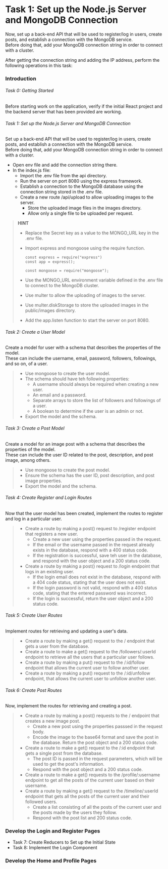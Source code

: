 # Task 1: Set up the Node.js Server and MongoDB Connection

Now, set up a back-end API that will be used to register/log in users, create posts, and establish a connection with the MongoDB service.  
 Before doing that, add your MongoDB connection string in order to connect with a cluster.

After getting the connection string and adding the IP address, perform the following operations in this task:

### Introduction

###### Task 0: Getting Started

Before starting work on the application, verify if the initial React project and the backend server that has been provided are working.

###### Task 1: Set up the Node.js Server and MongoDB Connection

Set up a back-end API that will be used to register/log in users, create posts, and establish a connection with the MongoDB service.  
 Before doing that, add your MongoDB connection string in order to connect with a cluster.

- Open env file and add the connection string there.
- In the index.js file:
  - Import the .env file from the api directory.
  - Run the server on port 8080 using the express framework.
  - Establish a connection to the MongoDB database using the connection string stored in the .env file.
  - Create a new route /api/upload to allow uploading images to the server.
    - Store the uploaded image files in the images directory.
    - Allow only a single file to be uploaded per request.

> **HINT**
>
> - Replace the Secret key as a value to the MONGO_URL key in the .env file.
> - Import express and mongoose using the require function.
>
>       const express = require("express")
>       const app = express();
>
>       const mongoose = require("mongoose");
>
> - Use the MONGO_URL environment variable defined in the .env file to connect to the MongoDB cluster.
> - Use multer to allow the uploading of images to the server.
> - Use multer.diskStorage to store the uploaded images in the public/images directory.
> - Add the app.listen function to start the server on port 8080.

###### Task 2: Create a User Model

Create a model for user with a schema that describes the properties of the model.  
 These can include the username, email, password, followers, followings, and so on, of a user.

> - Use mongoose to create the user model.
> - The schema should have teh following properties:
>   - A username should always be required when creating a new user.
>   - An email and a password.
>   - Separate arrays to store the list of followers and followings of a user.
>   - A boolean to determine if the user is an admin or not.
> - Export the model and the schema.

###### Task 3: Create a Post Model

Create a model for an image post with a schema that describes the properties of the model.  
 These can include the user ID related to the post, description, and post image, among others.

> - Use mongoose to create the post model.
> - Ensure the schema has the user ID, post description, and post image properties.
> - Export the model and the schema.

###### Task 4: Create Register and Login Routes

Now that the user model has been created, implement the routes to register and log in a particular user.

> - Create a route by making a post() request to /register endpoint that registers a new user.
>   - Create a new user using the properties passed in the request.
>   - If the email or the username passed in the request already exists in the database, respond with a 400 status code.
>   - If the registration is successful, save teh user in the database, and respond with the user object and a 200 status code.
> - Create a route by making a post() request to /login endpoint that logs in an existing user.
>   - If the login email does not exist in the database, respond with a 404 code status, stating that the user does not exist.
>   - If the login password is not valid, respond with a 400 status code, stating that the entered password was incorrect.
>   - If the login is successful, return the user object and a 200 status code.

###### Task 5: Create User Routes

Implement routes for retrieving and updating a user's data.

> - Create a route by making a get() request to the / endpoint that gets a user from the database.
> - Create a route to make a get() request to the /followers/:userId endpoint to retrieve all the users that a particular user follows.
> - Create a route by making a put() request to the /:id/follow endpoint that allows the current user to follow another user.
> - Create a route by making a put() request to the /:id/unfollow endpoint, that allows the current user to unfollow another user.

###### Task 6: Create Post Routes

Now, implement the routes for retrieving and creating a post.

> - Create a route by making a post() requests to the / endpoint that creates a new image post.
>   - Create a new post using the properties passsed in the request body.
>   - Encode the image to the base64 format and save the post in the database. Return the post object and a 200 status code.
> - Create a route to make a get() request to the /:id endpoint that gets a single post from the database.
>   - The post ID is passed in the request parameters, which will be used to get the post's information.
>   - Respond with the post object and a 200 status code.
> - Create a route to make a get() requests to the /profile/:username endpoint to get all the posts of the current user based on their username.
> - Create a route by making a get() request to the /timeline/:userId endpoint that gets all the posts of the current user and their followed users.
>   - Create a list consisting of all the posts of the current user and the posts made by the users they follow.
>   - Respond with the post list and 200 status code.

### Develop the Login and Register Pages

- Task 7: Create Reducers to Set up the Initial State
- Task 8: Implement the Login Component

### Develop the Home and Profile Pages
